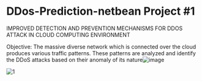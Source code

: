 # DDos-Prediction-netbean Project #1
IMPROVED DETECTION AND PREVENTION MECHANISMS FOR DDOS ATTACK IN CLOUD COMPUTING ENVIRONMENT

Objective:
The massive diverse network which is connected over the cloud produces various traffic patterns. These patterns are analyzed and identify the DDoS attacks based on their anomaly of its nature![image](https://user-images.githubusercontent.com/65278849/182810096-7bcfc15e-d4f3-4367-80c7-eae243a5cad7.png)


![1](https://user-images.githubusercontent.com/65278849/182809708-7fbde586-ce17-4362-b027-7dbd611d36f1.jpeg)
